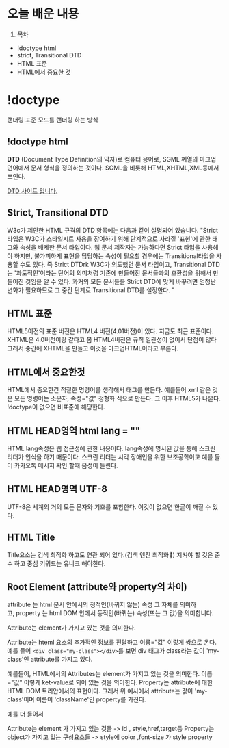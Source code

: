 # 오늘 배운 내용

1. 목차
  - !doctype html
  - strict, Transitional DTD
  - HTML 표준
  - HTML에서 중요한 것

# !doctype


랜더링 표준 모드를 랜더링 하는 방식


## !doctype html 

__DTD__ (Document Type Definition의 약자)로 컴퓨터 용어로, SGML 꼐열의 마크업 언어에서
문서 형식을 정의하는 것이다. SGML을 비롯해 HTML,XHTML,XML등에서 쓰인다.

[DTD 사이트 입니다.](http://www.w3.org/TR/html4/loose.dtd"DTD사이트입니다.")

## Strict, Transitional DTD

W3c가 제안한 HTML 규격의 DTD 항목에는 다음과 같이 설명되어 있습니다.
"Strict 타입은 W3C가 스타일시트 사용을 장여하기 위해 단계적으로 사라질 '표현'에 관한 태그와 속성을 배제한 문서 타입이다.
웹 문서 제작자는 가능하다면 Strict 타입을 사용해야 하지만, 불가피하게 표현을 담당하는 속성이 필요할 경우에는 Transitional타입을 사용할 수도 있다. 즉 Strict DTDrk W3C가 의도했던 문서 타입이고, Transitional DTD는 '과도적인'이라는 단어의 의미처럼 기존에 만들어진 문서들과의 호환성을 위해서 만들어진 것임을 알 수 있다. 과거의 모든 문서들을 Strict DTD에 맞게 바꾸려면 엄청난 변화가 필요하므로 그 중간 단계로 Transitional DTD를 설정한다. "

## HTML 표준
HTML5이전의 표준 버전은 HTML4 버전(4.01버전)이 있다. 지금도 최근 표준이다.
XHTML은 4.0버전이랑 같다고 봄
HTML4버전은 규칙 일관성이 없어서 단점이 많다 그래서 중간에 XHTML을 만들고
이것을 마크업HTML이라고 부른다.

## HTML에서 중요한것
HTML에서 중요한건 적절한 명령어를 생각해서 태그를 만든다. 예를들어 xml
같은 것은 모든 명령어는 소문자, 속성="값" 정형화 식으로 만든다.
그 이후 HTML5가 나온다.
!doctype이 없으면 비표준에 해당한다.

## HTML HEAD영역 html lang = ""
HTML lang속성은 웹 접근성에 관한 내용이다. lang속성에 명시된 값을 통해 스크린 리더가 
인식을 하기 때문이다. 스크린 리더는 시각 장애인을 위한 보조공학이고 예를 들어 카카오톡 메시지 확인 할때
음성이 들린다.

## HTML HEAD영역 UTF-8

UTF-8은 세계의 거의 모든 문자와 기호를  포함한다. 이것이 없으면 한글이 깨질 수 있다.

## HTML Title

Title요소는 검색 최적화 하고도 연관 되어 있다.(검색 엔진 최적화)
지켜야 할 것은 준수 하고 중심 키워드는 유니크 해야한다.

## Root Element (attribute와 property의 차이)

attribute 는 html 문서 안에서의 정적인(바뀌지 않는) 속성 그 자체를 의미하고, property 는 html DOM 안에서 동적인(바뀌는) 속성(또는 그 값)을 의미합니다.

Attribute는 element가 가지고 있는 것을 의미한다.

Attribute는 hteml 요소의 추가적인 정보를 전달하고 이름="값" 이렇게 쌍으로 온다.
예를 들어 ```<div class="my-class"></div>```를 보면 div 태그가 class라는 값이 'my-class'인 attribute를 가지고 있다.

예를들어, HTML에서의 Attributes는 element가 가지고 있는 것을 의미한다. 이름="값" 이렇게 ket-value로 되어 있는 것을 의미한다.
Property는 attribute에 대한 HTML DOM 트리안에서의 표현이다. 그래서 위 예시에서 attribute는 값이 'my-class'이며 이름이 'className'인 property를 가진다.

예를 더 들어서

Attribute는 element 가 가지고 있는 것들 -> id , style,href,target등
Property는 object가 가지고 있는 구성요소들 -> style에 color ,font-size 가 style property